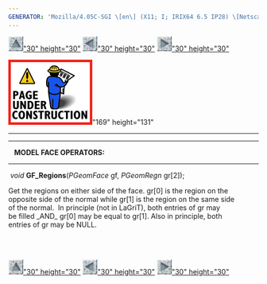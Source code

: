 ```yaml
---
GENERATOR: 'Mozilla/4.05C-SGI \[en\] (X11; I; IRIX64 6.5 IP28) \[Netscape\]'
---
```


[![](../images/arrow2.gif)"30"
height="30"](mstkla.html#MODEL%20FACE:) [![](../images/arrow3.gif)"30"
height="30"](GeomRegion.html) [![](../images/arrow4.gif)"30"
height="30"](GeomEdge.html)

![](../images/construction14.gif)"169" height="131"

------------------------------------------------------------------------

------------------------------------------------------------------------

   **MODEL FACE OPERATORS:**

------------------------------------------------------------------------

 *void* **GF\_Regions**(*PGeomFace* gf, *PGeomRegn* gr\[2\]);

Get the regions on either side of the face. gr\[0\] is the region on
the\
opposite side of the normal while gr\[1\] is the region on the same
side\
of the normal.  In principle (not in LaGriT), both entries of gr may\
be filled \_AND\_ gr\[0\] may be equal to gr\[1\]. Also in principle,
both\
entries of gr may be NULL.\
 

 

[![](../images/arrow2.gif)"30"
height="30"](mstkla.html#MODEL%20REGION:) [![](../images/arrow3.gif)"30"
height="30"](GeomRegion.html) [![](../images/arrow4.gif)"30"
height="30"](GeomEdge.html)
